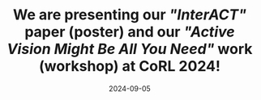 ---
title: >- 
    We are presenting our <i><b>"InterACT"</b></i> paper (poster) and our <i><b>"Active Vision Might Be All You Need"</b></i> work (workshop) at CoRL 2024!
date: 2024-09-05
---